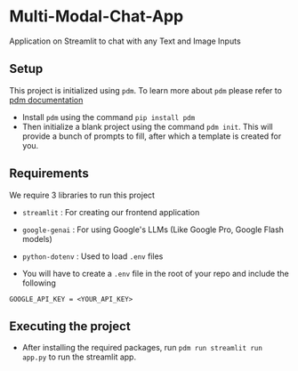 # Multi-Modal-Chat-App

Application on Streamlit to chat with any Text and Image Inputs

## Setup

This project is initialized using `pdm`. To learn more about `pdm` please refer to [pdm documentation](https://pdm-project.org/en/latest/)

- Install `pdm` using the command `pip install pdm`
- Then initialize a blank project using the command `pdm init`. This will provide a bunch of prompts to fill, after which a template is created for you.


## Requirements

We require 3 libraries to run this project
- `streamlit` : For creating our frontend application
- `google-genai` : For using Google's LLMs (Like Google Pro, Google Flash models)
- `python-dotenv` : Used to load `.env` files

- You will have to create a `.env` file in the root of your repo and include the following

`GOOGLE_API_KEY = <YOUR_API_KEY>`

## Executing the project

- After installing the required packages, run `pdm run streamlit run app.py` to run the streamlit app.